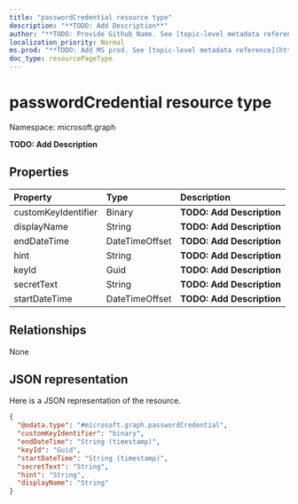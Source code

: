 ```yaml
---
title: "passwordCredential resource type"
description: "**TODO: Add Description**"
author: "**TODO: Provide Github Name. See [topic-level metadata reference](https://msgo.azurewebsites.net/add/document/guidelines/metadata.html#topic-level-metadata)**"
localization_priority: Normal
ms.prod: "**TODO: Add MS prod. See [topic-level metadata reference](https://msgo.azurewebsites.net/add/document/guidelines/metadata.html#topic-level-metadata)**"
doc_type: resourcePageType
---
```


# passwordCredential resource type


Namespace: microsoft.graph

**TODO: Add Description**

## Properties
|Property|Type|Description|
|:---|:---|:---|
|customKeyIdentifier|Binary|**TODO: Add Description**|
|displayName|String|**TODO: Add Description**|
|endDateTime|DateTimeOffset|**TODO: Add Description**|
|hint|String|**TODO: Add Description**|
|keyId|Guid|**TODO: Add Description**|
|secretText|String|**TODO: Add Description**|
|startDateTime|DateTimeOffset|**TODO: Add Description**|

## Relationships
None

## JSON representation
Here is a JSON representation of the resource.
<!-- {
  "blockType": "resource",
  "@odata.type": "microsoft.graph.passwordCredential"
}
-->
``` json
{
  "@odata.type": "#microsoft.graph.passwordCredential",
  "customKeyIdentifier": "binary",
  "endDateTime": "String (timestamp)",
  "keyId": "Guid",
  "startDateTime": "String (timestamp)",
  "secretText": "String",
  "hint": "String",
  "displayName": "String"
}
```

